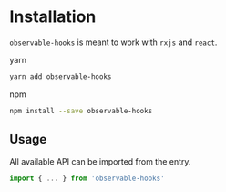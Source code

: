 # Installation

`observable-hooks` is meant to work with `rxjs` and `react`.

yarn

```bash
yarn add observable-hooks
```

npm

```bash
npm install --save observable-hooks
```

## Usage

All available API can be imported from the entry.

```javascript
import { ... } from 'observable-hooks'
```
